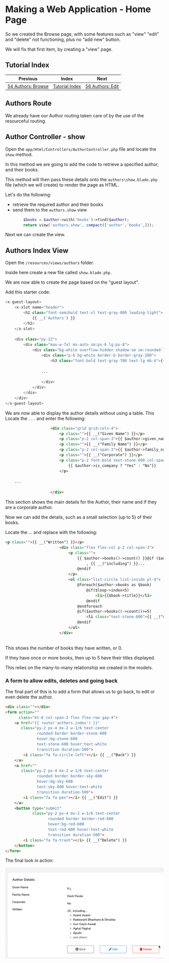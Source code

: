 # Making a Web Application - Home Page

So we created the Browse page, with some features such as "view" "edit" and "delete"
 not functioning, plus no "add new" button.

We will fix that first item, by creating a "view" page.

## Tutorial Index
|                      Previous                      |                Index                 |                       Next                       |
|:--------------------------------------------------:|:------------------------------------:|:------------------------------------------------:|
| [54 Authors: Browse](ReadMe-54-Blade-Authors-Browse.md) | [Tutorial Index](ReadMe-00-Index.md) | [56 Authors: Edit](ReadMe-56-Blade-Authors-Edit.md) |

## Authors Route

We already have our Author routing taken care of by the use of the resourceful routing.

## Author Controller - show

Open the `app/Html/Controllers/AuthorController.php` file and locate the `show` method.

In this method we are going to add the code to retrieve a specified author, and their books.

This method will then pass these details onto the 
`authors\show.blade.php` file (which we will create) to render the 
page as HTML.

Let's do the following:
- retrieve the required author and their books
- send them to the `authors.show` view

```php
        $books = $author->with('books')->find($author);
        return view('authors.show', compact(['author','books',]));
```

Next we can create the view.

## Authors Index View

Open the `/resources/views/authors` folder.

Inside here create a new file called `show.blade.php`.

We are now able to create the page based on the "guest layout".

Add this starter code:

```php
<x-guest-layout>
    <x-slot name="header">
        <h2 class="font-semibold text-xl text-gray-800 leading-tight">
            {{ __('Authors') }}
        </h2>
    </x-slot>

    <div class="py-12">
        <div class="max-w-7xl mx-auto sm:px-6 lg:px-8">
            <div class="bg-white overflow-hidden shadow-sm sm:rounded-lg">
                <div class="p-6 bg-white border-b border-gray-200">
                    <h3 class="font-bold text-gray-700 text-lg mb-4">{{ __("Author Details") }}</h3>
                
                ...
                
                </div>
            </div>
        </div>
    </div>
</x-guest-layout>

```

We are now able to display the author details without using a table. This
Locate the `...` and enter the following:

```html
                    <div class="grid grid-cols-4">
                        <p class="">{{ __("Given Name") }}</p>
                        <p class="p-2 col-span-3">{{ $author->given_name }}</p>
                        <p class="">{{ __("Family Name") }}</p>
                        <p class="p-2 col-span-3">{{ $author->family_name }}</p>
                        <p class="">{{ __("Corporate") }}</p>
                        <p class="p-2 font-bold text-stone-600 col-span-3">
                            {{ $author->is_company ? "Yes" : "No"}}
                        </p>
                        
    ...

                    </div>
```

This section shows the main details for the Author, their name and if they are a corporate author.

Now we can add the details, such as a small selection (up to 5) of their books.

Locate the ... and replace with the following:

```html
<p class="">{{ __("Written") }}</p>
                        <div class="flex flex-col p-2 col-span-3">
                            <p class="">
                                {{ $author->books()->count() }}@if ($author->books()->count()>0)
                                    , {{ __("including") }}...
                                @endif
                            </p>
                            <ul class="list-circle list-inside pl-4">
                                @foreach($author->books as $book)
                                    @if($loop->index<5)
                                        <li>{{$book->title}}</li>
                                    @endif
                                @endforeach
                                @if($author->books()->count()>=5)
                                    <li class="text-stone-600">{{ __("and others") }}</li>
                                @endif
                            </ul>
                        </div>
                        
```
This shows the number of books they have written, or 0. 

If they have once or more books, then up to 5 have their titles displayed.

This relies on the many-to-many relationship we created in the models.

### A form to allow edits, deletes and going back

The final part of this is to add a form that allows us to go back, to edit or even delete the author.

```html
<div class=""></div>
<form action=""
      class="mt-6 col-span-3 flex flex-row gap-4">
    <a href="{{ route('authors.index') }}"
       class="py-2 px-4 mx-2 w-1/6 text-center
              rounded border border-stone-600
              hover:bg-stone-600
              text-stone-600 hover:text-white
              transition duration-500">
        <i class="fa fa-circle-left"></i> {{ __("Back") }}
    </a>
    <a href=""
       class="py-2 px-4 mx-2 w-1/6 text-center
              rounded border border-sky-600
              hover:bg-sky-600
              text-sky-600 hover:text-white
              transition duration-500">
        <i class="fa fa-pen"></i> {{ __("Edit") }}
    </a>
    <button type="submit"
            class="py-2 px-4 mx-2 w-1/6 text-center
                   rounded border border-red-600
                   hover:bg-red-600
                   text-red-600 hover:text-white
                   transition duration-500">
        <i class="fa fa-trash"></i> {{ __("Delete") }}
    </button>
</form>
```

The final look in action:

![Showing an author](./images/author-read-1.png)
